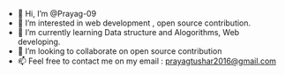 - 👋 Hi, I’m @Prayag-09
- 👀 I’m interested in web development , open source contribution.
- 🌱 I’m currently learning Data structure and Alogorithms, Web developing.
- 💞️ I’m looking to collaborate on open source contribution
- 📫 Feel free to contact me on my email : prayagtushar2016@gmail.com

<!---
Prayag-09/Prayag-09 is a ✨ special ✨ repository because its `README.md` (this file) appears on your GitHub profile.
You can click the Preview link to take a look at your changes.
--->
